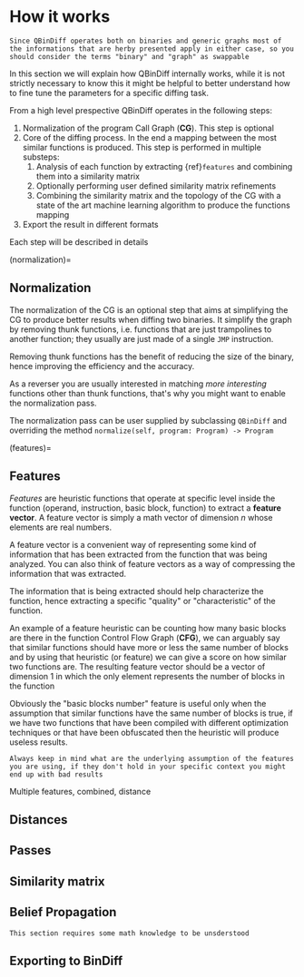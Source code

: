 # How it works

```{warning}
Since QBinDiff operates both on binaries and generic graphs most of the informations that are herby presented apply in either case, so you should consider the terms "binary" and "graph" as swappable
```

In this section we will explain how QBinDiff internally works, while it is not strictly necessary to know this it might be helpful to better understand how to fine tune the parameters for a specific diffing task.

From a high level prespective QBinDiff operates in the following steps:
1. Normalization of the program Call Graph (**CG**). This step is optional
2. Core of the diffing process. In the end a mapping between the most similar functions is produced. This step is performed in multiple substeps:
   1. Analysis of each function by extracting {ref}`features` and combining them into a similarity matrix
   2. Optionally performing user defined similarity matrix refinements
   3. Combining the similarity matrix and the topology of the CG with a state of the art machine learning algorithm to produce the functions mapping
3. Export the result in different formats

Each step will be described in details

(normalization)=

## Normalization

The normalization of the CG is an optional step that aims at simplifying the CG to produce better results when diffing two binaries.
It simplify the graph by removing thunk functions, i.e. functions that are just trampolines to another function; they usually are just made of a single `JMP` instruction.

Removing thunk functions has the benefit of reducing the size of the binary, hence improving the efficiency and the accuracy.

As a reverser you are usually interested in matching _more interesting_ functions other than thunk functions, that's why you might want to enable the normalization pass.

The normalization pass can be user supplied by subclassing `QBinDiff` and overriding the method `normalize(self, program: Program) -> Program`

(features)=

## Features

_Features_ are heuristic functions that operate at specific level inside the function (operand, instruction, basic block, function) to extract a **feature vector**.
A feature vector is simply a math vector of dimension _n_ whose elements are real numbers.

A feature vector is a convenient way of representing some kind of information that has been extracted from the function that was being analyzed. You can also think of feature vectors as a way of compressing the information that was extracted.

The information that is being extracted should help characterize the function, hence extracting a specific "quality" or "characteristic" of the function.

An example of a feature heuristic can be counting how many basic blocks are there in the function Control Flow Graph (**CFG**), we can arguably say that similar functions should have more or less the same number of blocks and by using that heuristic (or feature) we can give a score on how similar two functions are.
The resulting feature vector should be a vector of dimension 1 in which the only element represents the number of blocks in the function

Obviously the "basic blocks number" feature is useful only when the assumption that similar functions have the same number of blocks is true, if we have two functions that have been compiled with different optimization techniques or that have been obfuscated then the heuristic will produce useless results.

```{note}
Always keep in mind what are the underlying assumption of the features you are using, if they don't hold in your specific context you might end up with bad results
```

Multiple features, combined, distance

## Distances

## Passes

## Similarity matrix

## Belief Propagation

```{warning}
This section requires some math knowledge to be unsderstood
```

## Exporting to BinDiff
